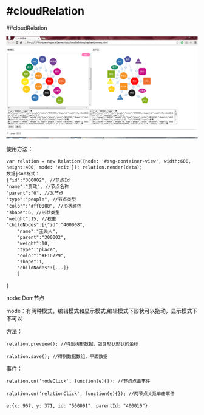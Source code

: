 #cloudRelation
=============

##cloudRelation

![](1.png)



使用方法：

	var relation = new Relation({node: '#svg-container-view', width:600, height:400, mode: 'edit'}); relation.render(data); 
	数据json格式：
	{"id":"300002", //节点Id
	"name":"贾政", //节点名称
	"parent":"0", //父节点
	"type":"people", //节点类型
	"color":"#ff0000", //形状颜色
	"shape":6, //形状类型
	"weight":15, //权重
	"childNodes":[{"id":"400008",
		"name":"王夫人",
		"parent":"300002",
		"weight":10,
		"type":"place",
		"color":"#F16729",
		"shape":1,
		"childNodes":[...]}
		]
	
	}



node: Dom节点

mode：有两种模式，编辑模式和显示模式,编辑模式下形状可以拖动，显示模式下不可以

方法：

	relation.preview(); //得到树形数据，包含形状形状的坐标
	
	ralation.save(); //得到数据数组，平面数据

事件：

	relation.on('nodeClick', function(e){}); //节点点击事件
	
	ralation.on('relationClick', function(e){}); //两节点关系单击事件
	
	e:{x: 967, y: 371, id: "500001", parentId: "400010"}



